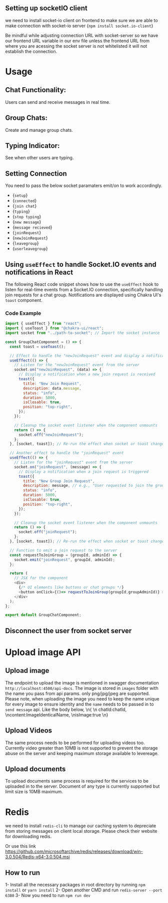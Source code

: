 ## Setting up socketIO client
we need to install socket-io client on frontend to make sure we are able to make connection with socket-io server {`npm install socket.io-client`}

Be mindful while adjusting connection URL with socket-server so we have our frontend URL variable in our env file unless the frontend URL from where you are acessing the socket server is not whitelisted it will not establish the connection.

# Usage
## Chat Functionality: 
Users can send and receive messages in real time.
## Group Chats: 
Create and manage group chats.
## Typing Indicator: 
See when other users are typing.

## Setting Connection
You need to pass the below socket paramaters emit/on to work accordingly. 

- {`setup`}
- {`connected`}
- {`join chat`}
- {`typing`}
- {`stop typing`}
- {`new message`}
- {`message recieved`}
- {`joinRequest`}
- {`newJoinRequest`}
- {`leavegroup`}
- {`userleavegroup`}


## Using `useEffect` to handle Socket.IO events and notifications in React

The following React code snippet shows how to use the `useEffect` hook to listen for real-time events from a Socket.IO connection, specifically handling join requests for a chat group. Notifications are displayed using Chakra UI's `toast` component.

### Code Example

```javascript
import { useEffect } from "react";
import { useToast } from "@chakra-ui/react";
import socket from "../path-to-socket"; // Import the socket instance

const GroupChatComponent = () => {
  const toast = useToast();

  // Effect to handle the "newJoinRequest" event and display a notification
  useEffect(() => {
    // Listen for the "newJoinRequest" event from the server
    socket.on("newJoinRequest", (data) => {
      // Display a notification when a new join request is received
      toast({
        title: "New Join Request",
        description: data.message,
        status: "info",
        duration: 5000,
        isClosable: true,
        position: "top-right",
      });
    });

    // Cleanup the socket event listener when the component unmounts
    return () => {
      socket.off("newJoinRequest");
    };
  }, [socket, toast]); // Re-run the effect when socket or toast changes

  // Another effect to handle the "joinRequest" event
  useEffect(() => {
    // Listen for the "joinRequest" event from the server
    socket.on("joinRequest", (message) => {
      // Display a notification when a join request is triggered
      toast({
        title: "New Group Join Request",
        description: message, // e.g., "User requested to join the group"
        status: "info",
        duration: 5000,
        isClosable: true,
        position: "top-right",
      });
    });

    // Cleanup the socket event listener when the component unmounts
    return () => {
      socket.off("joinRequest");
    };
  }, [socket, toast]); // Re-run the effect when socket or toast changes

  // Function to emit a join request to the server
  const requestToJoinGroup = (groupId, adminId) => {
    socket.emit("joinRequest", groupId, adminId);
  };

  return (
    // JSX for the component
    <div>
      {/* UI elements like buttons or chat groups */}
      <button onClick={()=> requestToJoinGroup(groupId,groupAdminId)} >Join the group</button>
    </div>
  );
};

export default GroupChatComponent;
```


## Disconnect the user from socket server

# Upload image API

## Upload image
The endpoint to upload the image is mentioned in swagger documentation `http://localhost:4500/api-docs`.
The image is stored in `images` folder with the name you pass from api params. only png/jpg/jpeg are supported.
Please note, when uploading the image you need to keep the name unique for every image to ensure identity and the `name` needs to be passed in to `send message` api. Like the body below,
\n{
  \n  chatId:chatId,
    \ncontent:ImageIdenticalName,
    \nisImage:true
\n}

## Upload Videos
The same process needs to be performed for uploading videos too. Currently video greater than 10MB is not supported to prevent the storage abuse on the server and keeping maximum storage available to levereage.

## Upload documents
To upload documents same process is required for the services to be uploaded in to the server. Document of any type is currently supported but limit size is 10MB maximum. 

# Redis 
we need to install `redis-cli` to manage our caching system to depreciate from storing messages on client local storage. Please check their website for downloading redis.

Or use this link
https://github.com/microsoftarchive/redis/releases/download/win-3.0.504/Redis-x64-3.0.504.msi

## How to run
1- Install all the necessary packages in root directory by running `npm install` or `yarn install`
2- Open another CMD and run `redis-server --port 6380`
3- Now you need to run `npm run dev`



